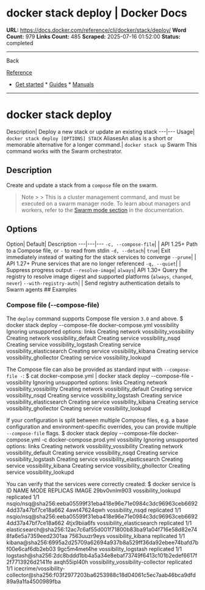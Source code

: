 # docker stack deploy | Docker Docs

**URL:** https://docs.docker.com/reference/cli/docker/stack/deploy/
**Word Count:** 979
**Links Count:** 485
**Scraped:** 2025-07-16 01:52:00
**Status:** completed

---

Back

[Reference](https://docs.docker.com/reference/)

  * [Get started](https://docs.docker.com/get-started/)   * [Guides](https://docs.docker.com/guides/)   * [Manuals](https://docs.docker.com/manuals/)

* * *

# docker stack deploy

Description| Deploy a new stack or update an existing stack   ---|---   Usage| `docker stack deploy [OPTIONS] STACK`   AliasesAn alias is a short or memorable alternative for a longer command.| `docker stack up`      Swarm This command works with the Swarm orchestrator.

## Description

Create and update a stack from a `compose` file on the swarm.

> Note >  > This is a cluster management command, and must be executed on a swarm manager node. To learn about managers and workers, refer to the [Swarm mode section](https://docs.docker.com/engine/swarm/) in the documentation.

## Options

Option| Default| Description   ---|---|---   `-c, --compose-file`| | API 1.25+ Path to a Compose file, or `-` to read from stdin   `-d, --detach`| `true`| Exit immediately instead of waiting for the stack services to converge      `--prune`| | API 1.27+ Prune services that are no longer referenced   `-q, --quiet`| | Suppress progress output   `--resolve-image`| `always`| API 1.30+ Query the registry to resolve image digest and supported platforms \(`always`, `changed`, `never`\)      `--with-registry-auth`| | Send registry authentication details to Swarm agents      ## Examples

### Compose file \(--compose-file\)

The `deploy` command supports Compose file version `3.0` and above.               $ docker stack deploy --compose-file docker-compose.yml vossibility          Ignoring unsupported options: links          Creating network vossibility_vossibility     Creating network vossibility_default     Creating service vossibility_nsqd     Creating service vossibility_logstash     Creating service vossibility_elasticsearch     Creating service vossibility_kibana     Creating service vossibility_ghollector     Creating service vossibility_lookupd     

The Compose file can also be provided as standard input with `--compose-file -`:               $ cat docker-compose.yml | docker stack deploy --compose-file - vossibility          Ignoring unsupported options: links          Creating network vossibility_vossibility     Creating network vossibility_default     Creating service vossibility_nsqd     Creating service vossibility_logstash     Creating service vossibility_elasticsearch     Creating service vossibility_kibana     Creating service vossibility_ghollector     Creating service vossibility_lookupd     

If your configuration is split between multiple Compose files, e.g. a base configuration and environment-specific overrides, you can provide multiple `--compose-file` flags.               $ docker stack deploy --compose-file docker-compose.yml -c docker-compose.prod.yml vossibility          Ignoring unsupported options: links          Creating network vossibility_vossibility     Creating network vossibility_default     Creating service vossibility_nsqd     Creating service vossibility_logstash     Creating service vossibility_elasticsearch     Creating service vossibility_kibana     Creating service vossibility_ghollector     Creating service vossibility_lookupd     

You can verify that the services were correctly created:               $ docker service ls          ID            NAME                               MODE        REPLICAS  IMAGE     29bv0vnlm903  vossibility_lookupd                replicated  1/1       nsqio/nsq@sha256:eeba05599f31eba418e96e71e0984c3dc96963ceb66924dd37a47bf7ce18a662     4awt47624qwh  vossibility_nsqd                   replicated  1/1       nsqio/nsq@sha256:eeba05599f31eba418e96e71e0984c3dc96963ceb66924dd37a47bf7ce18a662     4tjx9biia6fs  vossibility_elasticsearch          replicated  1/1       elasticsearch@sha256:12ac7c6af55d001f71800b83ba91a04f716e58d82e748fa6e5a7359eed2301aa     7563uuzr9eys  vossibility_kibana                 replicated  1/1       kibana@sha256:6995a2d25709a62694a937b8a529ff36da92ebee74bafd7bf00e6caf6db2eb03     9gc5m4met4he  vossibility_logstash               replicated  1/1       logstash@sha256:2dc8bddd1bb4a5a34e8ebaf73749f6413c101b2edef6617f2f7713926d2141fe     axqh55ipl40h  vossibility_vossibility-collector  replicated  1/1       icecrime/vossibility-collector@sha256:f03f2977203ba6253988c18d04061c5ec7aab46bca9dfd89a9a1fa4500989fba